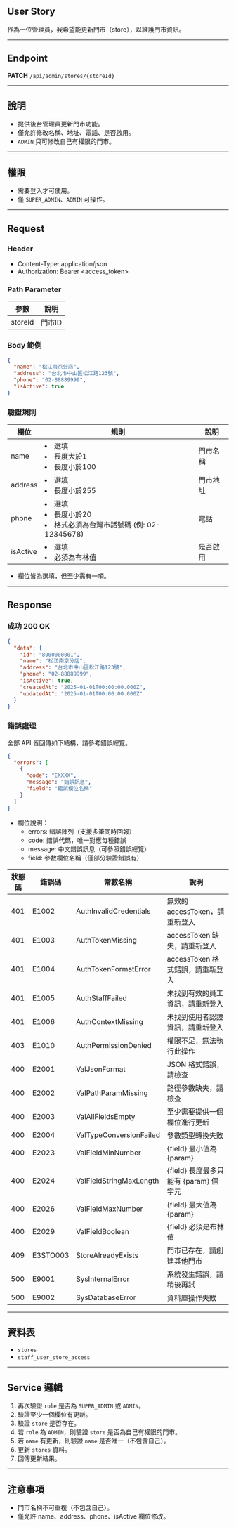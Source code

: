 ## User Story

作為一位管理員，我希望能更新門市（store），以維護門市資訊。

---

## Endpoint

**PATCH** `/api/admin/stores/{storeId}`

---

## 說明

- 提供後台管理員更新門市功能。
- 僅允許修改名稱、地址、電話、是否啟用。
- `ADMIN` 只可修改自己有權限的門市。

---

## 權限

- 需要登入才可使用。
- 僅 `SUPER_ADMIN`、`ADMIN` 可操作。

---

## Request

### Header

- Content-Type: application/json
- Authorization: Bearer <access_token>

### Path Parameter

| 參數    | 說明   |
| ------- | ------ |
| storeId | 門市ID |

### Body 範例

```json
{
  "name": "松江南京分店",
  "address": "台北市中山區松江路123號",
  "phone": "02-88889999",
  "isActive": true
}
```

### 驗證規則

| 欄位     | 規則                                                               | 說明     |
| -------- | ------------------------------------------------------------------ | -------- |
| name     | <li>選填<li>長度大於1<li>長度小於100                               | 門市名稱 |
| address  | <li>選填<li>長度小於255                                            | 門市地址 |
| phone    | <li>選填<li>長度小於20<li>格式必須為台灣市話號碼 (例: 02-12345678) | 電話     |
| isActive | <li>選填<li>必須為布林值                                           | 是否啟用 |

- 欄位皆為選填，但至少需有一項。

---

## Response

### 成功 200 OK

```json
{
  "data": {
    "id": "8000000001",
    "name": "松江南京分店",
    "address": "台北市中山區松江路123號",
    "phone": "02-88889999",
    "isActive": true,
    "createdAt": "2025-01-01T00:00:00.000Z",
    "updatedAt": "2025-01-01T00:00:00.000Z"
  }
}
```

### 錯誤處理

全部 API 皆回傳如下結構，請參考錯誤總覽。

```json
{
  "errors": [
    {
      "code": "EXXXX",
      "message": "錯誤訊息",
      "field": "錯誤欄位名稱"
    }
  ]
}
```

- 欄位說明：
  - errors: 錯誤陣列（支援多筆同時回報）
  - code: 錯誤代碼，唯一對應每種錯誤
  - message: 中文錯誤訊息（可參照錯誤總覽）
  - field: 參數欄位名稱（僅部分驗證錯誤有）

| 狀態碼 | 錯誤碼   | 常數名稱                | 說明                                  |
| ------ | -------- | ----------------------- | ------------------------------------- |
| 401    | E1002    | AuthInvalidCredentials  | 無效的 accessToken，請重新登入        |
| 401    | E1003    | AuthTokenMissing        | accessToken 缺失，請重新登入          |
| 401    | E1004    | AuthTokenFormatError    | accessToken 格式錯誤，請重新登入      |
| 401    | E1005    | AuthStaffFailed         | 未找到有效的員工資訊，請重新登入      |
| 401    | E1006    | AuthContextMissing      | 未找到使用者認證資訊，請重新登入      |
| 403    | E1010    | AuthPermissionDenied    | 權限不足，無法執行此操作              |
| 400    | E2001    | ValJsonFormat           | JSON 格式錯誤，請檢查                 |
| 400    | E2002    | ValPathParamMissing     | 路徑參數缺失，請檢查                  |
| 400    | E2003    | ValAllFieldsEmpty       | 至少需要提供一個欄位進行更新          |
| 400    | E2004    | ValTypeConversionFailed | 參數類型轉換失敗                      |
| 400    | E2023    | ValFieldMinNumber       | {field} 最小值為 {param}              |
| 400    | E2024    | ValFieldStringMaxLength | {field} 長度最多只能有 {param} 個字元 |
| 400    | E2026    | ValFieldMaxNumber       | {field} 最大值為 {param}              |
| 400    | E2029    | ValFieldBoolean         | {field} 必須是布林值                  |
| 409    | E3STO003 | StoreAlreadyExists      | 門市已存在，請創建其他門市            |
| 500    | E9001    | SysInternalError        | 系統發生錯誤，請稍後再試              |
| 500    | E9002    | SysDatabaseError        | 資料庫操作失敗                        |

---

## 資料表

- `stores`
- `staff_user_store_access`

---

## Service 邏輯

1. 再次驗證 `role` 是否為 `SUPER_ADMIN` 或 `ADMIN`。
2. 驗證至少一個欄位有更新。
3. 驗證 `store` 是否存在。
4. 若 `role` 為 `ADMIN`，則驗證 `store` 是否為自己有權限的門市。
5. 若 `name` 有更新，則驗證 `name` 是否唯一（不包含自己）。
6. 更新 `stores` 資料。
7. 回傳更新結果。

---

## 注意事項

- 門市名稱不可重複（不包含自己）。
- 僅允許 name、address、phone、isActive 欄位修改。
